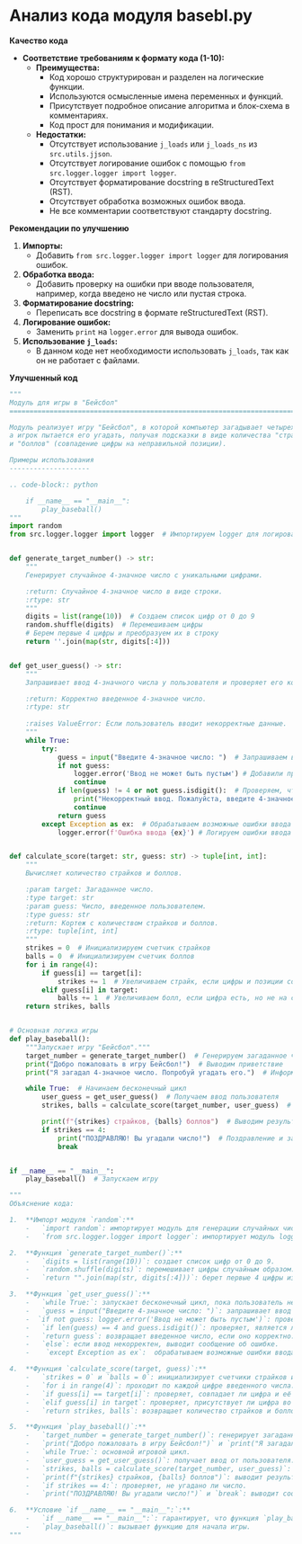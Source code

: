 # Анализ кода модуля basebl.py
 
 **Качество кода**
 
 -  **Соответствие требованиям к формату кода (1-10):**
     - **Преимущества:**
         - Код хорошо структурирован и разделен на логические функции.
         - Используются осмысленные имена переменных и функций.
         - Присутствует подробное описание алгоритма и блок-схема в комментариях.
         - Код прост для понимания и модификации.
     - **Недостатки:**
         - Отсутствует использование `j_loads` или `j_loads_ns` из `src.utils.jjson`.
         - Отсутствует логирование ошибок с помощью `from src.logger.logger import logger`.
         - Отсутствует форматирование docstring в reStructuredText (RST).
         - Отсутствует обработка возможных ошибок ввода.
         - Не все комментарии соответствуют стандарту docstring.
 
 **Рекомендации по улучшению**
 
 1.  **Импорты:**
     - Добавить `from src.logger.logger import logger` для логирования ошибок.
 2.  **Обработка ввода:**
     - Добавить проверку на ошибки при вводе пользователя, например, когда введено не число или пустая строка.
 3.  **Форматирование docstring:**
     - Переписать все docstring в формате reStructuredText (RST).
 4.  **Логирование ошибок:**
     - Заменить `print` на `logger.error` для вывода ошибок.
 5.  **Использование `j_loads`:**
     - В данном коде нет необходимости использовать `j_loads`, так как он не работает с файлами.
 
 **Улучшенный код**
 ```python
 """
 Модуль для игры в "Бейсбол"
 =========================================================================================
 
 Модуль реализует игру "Бейсбол", в которой компьютер загадывает четырехзначное число,
 а игрок пытается его угадать, получая подсказки в виде количества "страйков" (совпадение цифры и позиции)
 и "боллов" (совпадение цифры на неправильной позиции).
 
 Примеры использования
 --------------------
 
 .. code-block:: python
 
     if __name__ == "__main__":
         play_baseball()
 """
 import random
 from src.logger.logger import logger  # Импортируем logger для логирования ошибок
 
 
 def generate_target_number() -> str:
     """
     Генерирует случайное 4-значное число с уникальными цифрами.
 
     :return: Случайное 4-значное число в виде строки.
     :rtype: str
     """
     digits = list(range(10))  # Создаем список цифр от 0 до 9
     random.shuffle(digits)  # Перемешиваем цифры
     # Берем первые 4 цифры и преобразуем их в строку
     return ''.join(map(str, digits[:4]))
 
 
 def get_user_guess() -> str:
     """
     Запрашивает ввод 4-значного числа у пользователя и проверяет его корректность.
 
     :return: Корректно введенное 4-значное число.
     :rtype: str
     
     :raises ValueError: Если пользователь вводит некорректные данные.
     """
     while True:
         try:
             guess = input("Введите 4-значное число: ")  # Запрашиваем ввод 4-значного числа
             if not guess:
                 logger.error('Ввод не может быть пустым') # Добавили проверку на пустой ввод
                 continue
             if len(guess) != 4 or not guess.isdigit():  # Проверяем, что ввод состоит из 4 цифр
                 print("Некорректный ввод. Пожалуйста, введите 4-значное число.")
                 continue
             return guess
         except Exception as ex:  # Обрабатываем возможные ошибки ввода
             logger.error(f'Ошибка ввода {ex}') # Логируем ошибки ввода
 
 
 def calculate_score(target: str, guess: str) -> tuple[int, int]:
     """
     Вычисляет количество страйков и боллов.
 
     :param target: Загаданное число.
     :type target: str
     :param guess: Число, введенное пользователем.
     :type guess: str
     :return: Кортеж с количеством страйков и боллов.
     :rtype: tuple[int, int]
     """
     strikes = 0  # Инициализируем счетчик страйков
     balls = 0  # Инициализируем счетчик боллов
     for i in range(4):
         if guess[i] == target[i]:
             strikes += 1  # Увеличиваем страйк, если цифры и позиции совпадают
         elif guess[i] in target:
             balls += 1  # Увеличиваем болл, если цифра есть, но не на своей позиции
     return strikes, balls
 
 
 # Основная логика игры
 def play_baseball():
     """Запускает игру "Бейсбол"."""
     target_number = generate_target_number()  # Генерируем загаданное число
     print("Добро пожаловать в игру Бейсбол!")  # Выводим приветствие
     print("Я загадал 4-значное число. Попробуй угадать его.")  # Информируем о задаче
 
     while True:  # Начинаем бесконечный цикл
         user_guess = get_user_guess()  # Получаем ввод пользователя
         strikes, balls = calculate_score(target_number, user_guess)  # Вычисляем страйки и боллы
 
         print(f"{strikes} страйков, {balls} боллов")  # Выводим результат
         if strikes == 4:
             print("ПОЗДРАВЛЯЮ! Вы угадали число!")  # Поздравление и завершение игры
             break
 
 
 if __name__ == "__main__":
     play_baseball()  # Запускаем игру
 
 """
 Объяснение кода:
 
 1.  **Импорт модуля `random`:**
     -   `import random`: импортирует модуль для генерации случайных чисел.
     -   `from src.logger.logger import logger`: импортирует модуль logger для логирования ошибок
 
 2.  **Функция `generate_target_number()`:**
     -   `digits = list(range(10))`: создает список цифр от 0 до 9.
     -   `random.shuffle(digits)`: перемешивает цифры случайным образом.
     -   `return "".join(map(str, digits[:4]))`: берет первые 4 цифры из перемешанного списка, преобразует их в строки и объединяет в одну строку, которая возвращается как загаданное число.
 
 3.  **Функция `get_user_guess()`:**
     -   `while True:`: запускает бесконечный цикл, пока пользователь не введет корректное число.
     -   `guess = input("Введите 4-значное число: ")`: запрашивает ввод 4-значного числа у пользователя.
     -  `if not guess: logger.error('Ввод не может быть пустым')`: проверяет ввод на пустоту.
     -   `if len(guess) == 4 and guess.isdigit()`: проверяет, является ли длина ввода 4 символа и состоит ли он только из цифр.
     -   `return guess`: возвращает введенное число, если оно корректно.
     -   `else`: если ввод некорректен, выводит сообщение об ошибке.
     -    `except Exception as ex`:  обрабатываем возможные ошибки ввода.
 
 4.  **Функция `calculate_score(target, guess)`:**
     -   `strikes = 0` и `balls = 0`: инициализирует счетчики страйков и боллов.
     -   `for i in range(4)`: проходит по каждой цифре введенного числа.
     -   `if guess[i] == target[i]`: проверяет, совпадает ли цифра и её позиция. Если да, увеличивает счетчик страйков.
     -   `elif guess[i] in target`: проверяет, присутствует ли цифра во введенном числе в загаданном числе, но на другой позиции. Если да, увеличивает счетчик боллов.
     -   `return strikes, balls`: возвращает количество страйков и боллов.
 
 5.  **Функция `play_baseball()`:**
     -   `target_number = generate_target_number()`: генерирует загаданное число.
     -   `print("Добро пожаловать в игру Бейсбол!")` и `print("Я загадал 4-значное число. Попробуй угадать его.")`: выводят приветствие и правила игры.
     -   `while True:`: основной игровой цикл.
     -   `user_guess = get_user_guess()`: получает ввод от пользователя.
     -   `strikes, balls = calculate_score(target_number, user_guess)`: вычисляет страйки и боллы.
     -   `print(f"{strikes} страйков, {balls} боллов")`: выводит результат текущей попытки.
     -   `if strikes == 4:`: проверяет, не угадано ли число.
     -   `print("ПОЗДРАВЛЯЮ! Вы угадали число!")` и `break`: выводит сообщение о победе и завершает цикл.
 
 6.  **Условие `if __name__ == "__main__":`:**
     -   `if __name__ == "__main__":`: гарантирует, что функция `play_baseball()` будет запущена, только если файл исполняется напрямую, а не импортируется как модуль.
     -   `play_baseball()`: вызывает функцию для начала игры.
 """
 ```